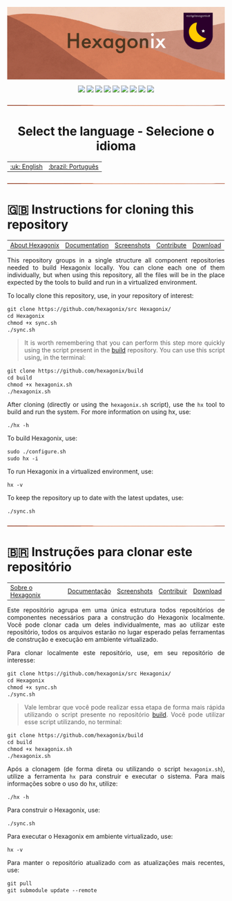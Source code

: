 
<!-- Vamos adicionar o logotipo do sistema -->

<p align="center">
<img align="center" src="https://github.com/hexagonix/Doc/blob/main/Img/banner.png">
</p>

<div align="center">

![](https://img.shields.io/github/license/hexagonix/hexagonix.svg)
![](https://img.shields.io/github/stars/hexagonix/hexagonix.svg)
![](https://img.shields.io/github/issues/hexagonix/hexagonix.svg)
![](https://img.shields.io/github/issues-closed/hexagonix/hexagonix.svg)
![](https://img.shields.io/github/issues-pr/hexagonix/hexagonix.svg)
![](https://img.shields.io/github/issues-pr-closed/hexagonix/hexagonix.svg)
![](https://img.shields.io/github/downloads/hexagonix/hexagonix/total.svg)
![](https://img.shields.io/github/release/hexagonix/hexagonix.svg)
[![](https://img.shields.io/twitter/follow/hexagonixOS.svg?style=social&label=Follow%20%40HexagonixOS)](https://twitter.com/hexagonixOS)

</div>

<!-- Vai funcionar como <hr> -->

<img src="https://github.com/hexagonix/Doc/blob/main/Img/hr.png" width="100%" height="2px" />

<div align="center">

# Select the language - Selecione o idioma

</div>

<table align="center">
<tr>
<td><a href="https://github.com/hexagonix/src#uk-instructions-for-cloning-this-repository">:uk: English</a></td>
<td><a href="https://github.com/hexagonix/src#brazil-instru%C3%A7%C3%B5es-para-clonar-este-reposit%C3%B3rio">:brazil: Português</a></td>
</tr>
</table>

<!-- Vai funcionar como <hr> -->

<img src="https://github.com/hexagonix/Doc/blob/main/Img/hr.png" width="100%" height="2px" />

# :uk: Instructions for cloning this repository

<table align="center">
<tr>
<td><a href="https://github.com/hexagonix/Doc/blob/main/Hexagonix/Hexagonix.en.md">About Hexagonix</a></td>
<td><a href="https://github.com/hexagonix/Doc">Documentation</a></td>
<td><a href="https://github.com/hexagonix/Doc/blob/main/Hexagonix/Hexagonix.en.md#-screenshots">Screenshots</a></td>
<td><a href="https://github.com/hexagonix/Doc/blob/main/Hexagonix/Hexagonix.en.md#contribute-and-report-bugs">Contribute</a></td>
<td><a href="https://github.com/hexagonix/Doc/blob/main/Hexagonix/README.pt.md">Download</a></td>
</tr>
</table>

<div align="justify">

This repository groups in a single structure all component repositories needed to build Hexagonix locally. You can clone each one of them individually, but when using this repository, all the files will be in the place expected by the tools to build and run in a virtualized environment.

To locally clone this repository, use, in your repository of interest:

```
git clone https://github.com/hexagonix/src Hexagonix/
cd Hexagonix
chmod +x sync.sh
./sync.sh
```

> It is worth remembering that you can perform this step more quickly using the script present in the [build](https://github.com/hexagonix/build) repository. You can use this script using, in the terminal:

```
git clone https://github.com/hexagonix/build
cd build
chmod +x hexagonix.sh
./hexagonix.sh
```

After cloning (directly or using the `hexagonix.sh` script), use the `hx` tool to build and run the system. For more information on using hx, use:

```
./hx -h
```

To build Hexagonix, use:

```
sudo ./configure.sh
sudo hx -i
```

To run Hexagonix in a virtualized environment, use:

```
hx -v
```

To keep the repository up to date with the latest updates, use:

```
./sync.sh
```

</div>

<!-- Vai funcionar como <hr> -->

<img src="https://github.com/hexagonix/Doc/blob/main/Img/hr.png" width="100%" height="2px" />

# :brazil: Instruções para clonar este repositório

<table align="center">
<tr>
<td><a href="https://github.com/hexagonix/Doc/blob/main/Hexagonix/Hexagonix.pt.md">Sobre o Hexagonix</a></td>
<td><a href="https://github.com/hexagonix/Doc">Documentação</a></td>
<td><a href="https://github.com/hexagonix/Doc/blob/main/Hexagonix/Hexagonix.pt.md#-capturas-de-tela">Screenshots</a></td>
<td><a href="https://github.com/hexagonix/Doc/blob/main/Hexagonix/Hexagonix.pt.md#contribuir-e-reportar-erros">Contribuir</a></td>
<td><a href="https://github.com/hexagonix/Doc/blob/main/Hexagonix/README.pt.md">Download</a></td>
</tr>
</table>

<div align="justify">

Este repositório agrupa em uma única estrutura todos repositórios de componentes necessários para a construção do Hexagonix localmente. Você pode clonar cada um deles individualmente, mas ao utilizar este repositório, todos os arquivos estarão no lugar esperado pelas ferramentas de construção e execução em ambiente virtualizado.

Para clonar localmente este repositório, use, em seu repositório de interesse:

```
git clone https://github.com/hexagonix/src Hexagonix/
cd Hexagonix
chmod +x sync.sh
./sync.sh
```

> Vale lembrar que você pode realizar essa etapa de forma mais rápida utilizando o script presente no repositório [build](https://github.com/hexagonix/build). Você pode utilizar esse script utilizando, no terminal:

```
git clone https://github.com/hexagonix/build
cd build
chmod +x hexagonix.sh
./hexagonix.sh
```

Após a clonagem (de forma direta ou utilizando o script `hexagonix.sh`), utilize a ferramenta `hx` para construir e executar o sistema. Para mais informações sobre o uso do hx, utilize:

```
./hx -h
```

Para construir o Hexagonix, use:

```
./sync.sh
```

Para executar o Hexagonix em ambiente virtualizado, use:

```
hx -v
```

Para manter o repositório atualizado com as atualizações mais recentes, use:

```
git pull
git submodule update --remote
```

</div>